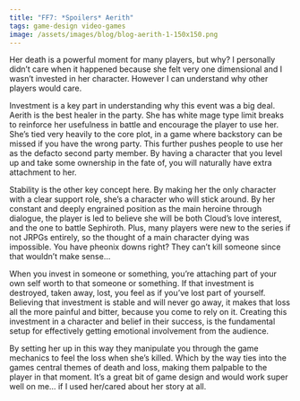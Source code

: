 ```yaml
---
title: "FF7: *Spoilers* Aerith"
tags: game-design video-games
image: /assets/images/blog/blog-aerith-1-150x150.png
---
```

Her death is a powerful moment for many players, but why? I personally didn’t care when it happened because she felt very one dimensional and I wasn’t invested in her character. However I can understand why other players would care.

Investment is a key part in understanding why this event was a big deal. Aerith is the best healer in the party. She has white mage type limit breaks to reinforce her usefulness in battle and encourage the player to use her. She’s tied very heavily to the core plot, in a game where backstory can be missed if you have the wrong party. This further pushes people to use her as the defacto second party member. By having a character that you level up and take some ownership in the fate of, you will naturally have extra attachment to her.

Stability is the other key concept here. By making her the only character with a clear support role, she’s a character who will stick around. By her constant and deeply engrained position as the main heroine through dialogue, the player is led to believe she will be both Cloud’s love interest, and the one to battle Sephiroth. Plus, many players were new to the series if not JRPGs entirely, so the thought of a main character dying was impossible. You have pheonix downs right? They can’t kill someone since that wouldn’t make sense…

When you invest in someone or something, you’re attaching part of your own self worth to that someone or something. If that investment is destroyed, taken away, lost, you feel as if you’ve lost part of yourself. Believing that investment is stable and will never go away, it makes that loss all the more painful and bitter, because you come to rely on it. Creating this investment in a character and belief in their success, is the fundamental setup for effectively getting emotional involvement from the audience.

By setting her up in this way they manipulate you through the game mechanics to feel the loss when she’s killed. Which by the way ties into the games central themes of death and loss, making them palpable to the player in that moment. It’s a great bit of game design and would work super well on me… if I used her/cared about her story at all.